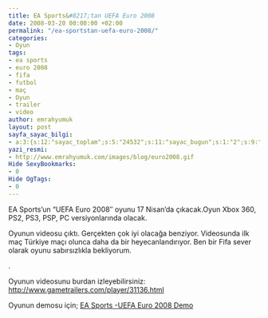 ```yaml
---
title: EA Sports&#8217;tan UEFA Euro 2008
date: 2008-03-20 00:00:00 +02:00
permalink: "/ea-sportstan-uefa-euro-2008/"
categories:
- Oyun
tags:
- ea sports
- euro 2008
- fifa
- futbol
- maç
- Oyun
- trailer
- video
author: emrahyumuk
layout: post
sayfa_sayac_bilgi:
- a:3:{s:12:"sayac_toplam";s:5:"24532";s:11:"sayac_bugun";s:1:"2";s:9:"son_okuma";s:10:"1364815655";}
yazi_resmi:
- http://www.emrahyumuk.com/images/blog/euro2008.gif
Hide SexyBookmarks:
- 0
Hide OgTags:
- 0
---
```


EA Sports&#8217;un &#8220;UEFA Euro 2008&#8243; oyunu 17 Nisan&#8217;da çıkacak.Oyun Xbox 360, PS2, PS3, PSP, PC versiyonlarında olacak.

Oyunun videosu çıktı. Gerçekten çok iyi olacağa benziyor. Videosunda ilk maç Türkiye maçı olunca daha da bir heyecanlandırıyor. Ben bir Fifa sever olarak oyunu sabırsızlıkla bekliyorum.

<!--more-->

.

Oyunun videosunu burdan izleyebilirsiniz:  
<a href="http://www.gametrailers.com/player/31136.html" target="_blank">http://www.gametrailers.com/player/31136.html</a>

Oyunun demosu için; [EA Sports -UEFA Euro 2008 Demo][1]

 [1]: http://www.emrahyumuk.com/blog/ea-sports-uefa-euro-2008-demo/